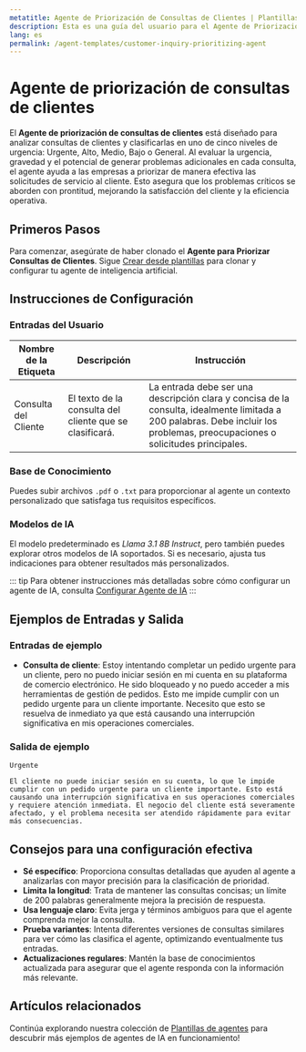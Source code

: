 ```yaml
---
metatitle: Agente de Priorización de Consultas de Clientes | Plantillas de Agentes | Guía del Usuario de FabriXAI
description: Esta es una guía del usuario para el Agente de Priorización de Consultas de Clientes para clasificar las consultas de los clientes según su urgencia.
lang: es
permalink: /agent-templates/customer-inquiry-prioritizing-agent
---
```


# Agente de priorización de consultas de clientes

El **Agente de priorización de consultas de clientes** está diseñado para analizar consultas de clientes y clasificarlas en uno de cinco niveles de urgencia: Urgente, Alto, Medio, Bajo o General. Al evaluar la urgencia, gravedad y el potencial de generar problemas adicionales en cada consulta, el agente ayuda a las empresas a priorizar de manera efectiva las solicitudes de servicio al cliente. Esto asegura que los problemas críticos se aborden con prontitud, mejorando la satisfacción del cliente y la eficiencia operativa.

## Primeros Pasos

Para comenzar, asegúrate de haber clonado el **Agente para Priorizar Consultas de Clientes**. Sigue [Crear desde plantillas](/es/create-from-templates/) para clonar y configurar tu agente de inteligencia artificial.

## Instrucciones de Configuración

### Entradas del Usuario

| Nombre de la Etiqueta | Descripción                                               | Instrucción                           |
| --------------------- | --------------------------------------------------------- | ------------------------------------- |
| Consulta del Cliente  | El texto de la consulta del cliente que se clasificará.  | La entrada debe ser una descripción clara y concisa de la consulta, idealmente limitada a 200 palabras. Debe incluir los problemas, preocupaciones o solicitudes principales. |

### Base de Conocimiento

Puedes subir archivos `.pdf` o `.txt` para proporcionar al agente un contexto personalizado que satisfaga tus requisitos específicos.

### Modelos de IA

El modelo predeterminado es *Llama 3.1 8B Instruct*, pero también puedes explorar otros modelos de IA soportados. Si es necesario, ajusta tus indicaciones para obtener resultados más personalizados.

::: tip
Para obtener instrucciones más detalladas sobre cómo configurar un agente de IA, consulta [Configurar Agente de IA](/en-us/configure-ai-agent/)
:::

## Ejemplos de Entradas y Salida

### Entradas de ejemplo

- **Consulta de cliente**: Estoy intentando completar un pedido urgente para un cliente, pero no puedo iniciar sesión en mi cuenta en su plataforma de comercio electrónico. He sido bloqueado y no puedo acceder a mis herramientas de gestión de pedidos. Esto me impide cumplir con un pedido urgente para un cliente importante. Necesito que esto se resuelva de inmediato ya que está causando una interrupción significativa en mis operaciones comerciales.

### Salida de ejemplo

```
Urgente

El cliente no puede iniciar sesión en su cuenta, lo que le impide cumplir con un pedido urgente para un cliente importante. Esto está causando una interrupción significativa en sus operaciones comerciales y requiere atención inmediata. El negocio del cliente está severamente afectado, y el problema necesita ser atendido rápidamente para evitar más consecuencias.
```

## Consejos para una configuración efectiva

- **Sé específico**: Proporciona consultas detalladas que ayuden al agente a analizarlas con mayor precisión para la clasificación de prioridad.
- **Limita la longitud**: Trata de mantener las consultas concisas; un límite de 200 palabras generalmente mejora la precisión de respuesta.
- **Usa lenguaje claro**: Evita jerga y términos ambiguos para que el agente comprenda mejor la consulta.
- **Prueba variantes**: Intenta diferentes versiones de consultas similares para ver cómo las clasifica el agente, optimizando eventualmente tus entradas.
- **Actualizaciones regulares**: Mantén la base de conocimientos actualizada para asegurar que el agente responda con la información más relevante.

## Artículos relacionados
Continúa explorando nuestra colección de [Plantillas de agentes](/en-us/agent-templates/) para descubrir más ejemplos de agentes de IA en funcionamiento!